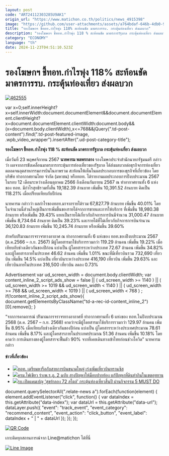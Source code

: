 ```yaml
---
layout: post
code: "ART24112303285U9AK1"
origin_url: "https://www.matichon.co.th/politics/news_4915398"
image: "https://github.com/user-attachments/assets/a764bdaf-646b-4db0-94dc-03faad3ab069"
title: "รองโฆษกฯ ชี้ทอท.กำไรพุ่ง 118% สะท้อนชัด มาตรการรบ. กระตุ้นท่องเที่ยว ส่งผลบวก"
description: "รองโฆษกฯ ชี้ทอท.กำไรพุ่ง 118 % สะท้อนชัด มาตรการรัฐบาล กระตุ้นท่องเที่ยว ส่งผลบวก"
category: "ECONOMY"
language: "th"
date: 2024-11-23T04:51:10.523Z
---
```


# รองโฆษกฯ ชี้ทอท.กำไรพุ่ง 118% สะท้อนชัด มาตรการรบ. กระตุ้นท่องเที่ยว ส่งผลบวก

[![](https://www.matichon.co.th/wp-content/uploads/2024/11/462555.jpg "462555")](https://www.matichon.co.th/wp-content/uploads/2024/11/462555.jpg)

var x=0;self.innerHeight?x=self.innerWidth:document.documentElement&&document.documentElement.clientHeight?x=document.documentElement.clientWidth:document.body&&(x=document.body.clientWidth),x<=768&&jQuery(".td-post-content").find(".td-post-featured-image, .wpb\_video\_wrapper").insertAfter(".ud-post-category-title");

**รองโฆษกฯ ชี้ทอท.กำไรพุ่ง 118 % สะท้อนชัด มาตรการรัฐบาล กระตุ้นท่องเที่ยว ส่งผลบวก**

เมื่อวันที่ 23 พฤษศจิกายน 2567 **นายคารม พลพรกลาง** รองโฆษกประจำสำนักนายกรัฐมนตรี กล่าวว่า ผลจากการขับเคลื่อนมาตรการกระตุ้นการท่องเที่ยวของรัฐบาล ได้ส่งผลบวกต่อธุรกิจการท่องเที่ยว ตลอดจนอุตสาหกรรมการบินในภาพรวม สะท้อนให้เห็นในผลประกอบการของธุรกิจที่เกี่ยวข้อง โดย บริษัท ท่าอากาศยานไทย จํากัด (มหาชน) หรือทอท. ได้รายงานผลประกอบการปีงบประมาณ 2567 ในรอบ 12 เดือนระหว่างเดือนตุลาคม 2566 ถึงเดือนกันยายน 2567 ณ ท่าอากาศยานทั้ง 6 แห่งของ ทอท. มีกำไรสุทธิรวมทั้งสิ้น 19,182.39 ล้านบาท เพิ่มขึ้น 10,391.52 ล้านบาท คิดเป็น 118.21% เมื่อเปรียบเทียบกับปีก่อน

นายคารม กล่าวว่า ผลกำไรของทอท.มาจากรายได้รวม 67,827.79 ล้านบาท เพิ่มขึ้น 40.01% โดยในจำนวนนี้ส่วนใหญ่เป็นการเพิ่มขึ้นของรายได้จากการขายและการให้บริการ ที่เพิ่มขึ้น 18,980.38 ล้านบาท หรือเพิ่มขึ้น 39.43% แยกเป็นรายได้เกี่ยวกับกิจการการบินมีจํานวน 31,000.47 ล้านบาท เพิ่มขึ้น 8,734.64 ล้านบาท คิดเป็น 39.23% และรายได้ที่ไม่เกี่ยวกับกิจการการบินจํานวน 36,120.83 ล้านบาท เพิ่มขึ้น 10,245.74 ล้านบาท หรือเพิ่มขึ้น 39.60%

สำหรับปริมาณการจราจรทางอากาศ ณ ท่าอากาศยานทั้ง 6 แห่งของ ทอท.ของปีงบประมาณ 2567 (ต.ค.2566 – ก.ย. 2567) มีผู้โดยสารมาใช้บริการรวมกว่า 119.29 ล้านคน เพิ่มขึ้น 19.22% เมื่อเทียบกับช่วงเดียวกันของปีก่อน แบ่งเป็น ผู้โดยสารระหว่างประเทศ 72.67 ล้านคน เพิ่มขึ้น 34.82% และผู้โดยสารภายในประเทศ 46.62 ล้านคน เพิ่มขึ้น 1.01% ขณะที่มีเที่ยวบินรวม 732,690 เที่ยวบิน เพิ่มขึ้น 14.5% แบ่งเป็น เที่ยวบินระหว่างประเทศ 416,190 เที่ยวบิน เพิ่มขึ้น 29.63% และเที่ยวบินภายในประเทศ 316,500 เที่ยวบิน ลดลง 0.73%

Advertisement var ud\_screen\_width = document.body.clientWidth; var content\_inline\_2\_script\_ads\_show = false || ( ud\_screen\_width >= 1140 ) || ( ud\_screen\_width >= 1019 && ud\_screen\_width < 1140 ) || ( ud\_screen\_width >= 768 && ud\_screen\_width < 1019 ) || ( ud\_screen\_width < 768 ) ; if(!content\_inline\_2\_script\_ads\_show){ document.getElementsByClassName("td-a-rec-id-content\_inline\_2")\[0\].remove(); }

“จากการคาดการณ์ ปริมาณการจราจรทางอากาศที่ ท่าอากาศยานทั้ง 6 แห่งของ ทอท.ในปีงบประมาณ 2568 (ต.ค. 2567 – ก.ย. 2568) คาดว่าจะมีผู้โดยสารมาใช้บริการรวมกว่า 129.97 ล้านคน เพิ่มขึ้น 8.95% เมื่อเทียบกับช่วงเดียวกันของปีก่อน แบ่งเป็น ผู้โดยสารระหว่างประเทศประมาณ 78.61 ล้านคน เพิ่มขึ้น 8.17% และผู้โดยสารภายในประเทศประมาณ 51.36 ล้านคน เพิ่มขึ้น 10.18% โดยคาดว่า การเดินทางของผู้โดยสารจะฟื้นตัว 90% จากที่เคยเดินทางเข้าไทยก่อนช่วงโควิด” นายคารม กล่าว

#### ข่าวที่เกี่ยวข้อง

*   [![](https://www.matichon.co.th/wp-content/uploads/2024/11/5275024.jpg)ทอท. เตรียมหารือกับสายการบินขนาดใหญ่ เร่งเพิ่มเที่ยวบินทรานซิส](https://www.matichon.co.th/economy/news_4900839)
*   [![](https://www.matichon.co.th/wp-content/uploads/2024/11/firegreen1.jpg)ครม.ไฟเขียว ร่างพ.ร.ฎ. 2 ฉบับ สางปัญหาให้ม็อบปากท้อง แก้ปัญหาที่ดินทำกินในเขตอุทยาน](https://www.matichon.co.th/politics/news_4894608)
*   [![](https://www.matichon.co.th/wp-content/uploads/2024/11/139654.jpg)รบ.เปิดแคมเปญ ‘สุขท้าลอง 72 สไตล์’ กระตุ้นท่องเที่ยวสิ้นปี ผ่านกิจกรรม 5 MUST DO](https://www.matichon.co.th/politics/news_4889943)

document.querySelectorAll(".relate-news a").forEach(function(element) { element.addEventListener("click", function() { var dataIndex = this.getAttribute("data-index"); var dataUrl = this.getAttribute("data-url"); dataLayer.push({ "event": "track\_event", "event\_category": "recommend\_content", "event\_action": "click\_button", "event\_label": dataIndex + " | " + dataUrl }); }); });

[![QR Code](https://www.matichon.co.th/wp-content/uploads/2023/07/wob1371z.jpg)](https://lin.ee/ht0nDxX)

เกาะติดทุกสถานการณ์จาก Line@matichon ได้ที่นี่

[![Line Image](https://www.matichon.co.th/wp-content/uploads/2023/07/th.png)](https://lin.ee/ht0nDxX)